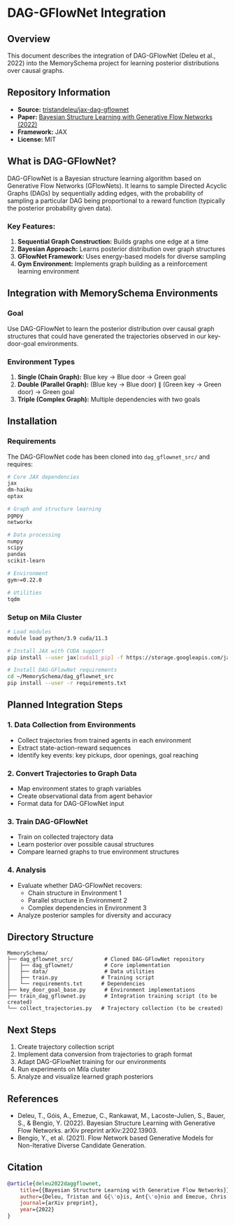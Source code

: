 # DAG-GFlowNet Integration

## Overview

This document describes the integration of DAG-GFlowNet (Deleu et al., 2022) into the MemorySchema project for learning posterior distributions over causal graphs.

## Repository Information

- **Source:** [tristandeleu/jax-dag-gflownet](https://github.com/tristandeleu/jax-dag-gflownet)
- **Paper:** [Bayesian Structure Learning with Generative Flow Networks (2022)](https://arxiv.org/abs/2202.13903)
- **Framework:** JAX
- **License:** MIT

## What is DAG-GFlowNet?

DAG-GFlowNet is a Bayesian structure learning algorithm based on Generative Flow Networks (GFlowNets). It learns to sample Directed Acyclic Graphs (DAGs) by sequentially adding edges, with the probability of sampling a particular DAG being proportional to a reward function (typically the posterior probability given data).

### Key Features:
1. **Sequential Graph Construction:** Builds graphs one edge at a time
2. **Bayesian Approach:** Learns posterior distribution over graph structures
3. **GFlowNet Framework:** Uses energy-based models for diverse sampling
4. **Gym Environment:** Implements graph building as a reinforcement learning environment

## Integration with MemorySchema Environments

### Goal
Use DAG-GFlowNet to learn the posterior distribution over causal graph structures that could have generated the trajectories observed in our key-door-goal environments.

### Environment Types
1. **Single (Chain Graph):** Blue key → Blue door → Green goal
2. **Double (Parallel Graph):** (Blue key → Blue door) ∥ (Green key → Green door) → Green goal
3. **Triple (Complex Graph):** Multiple dependencies with two goals

## Installation

### Requirements
The DAG-GFlowNet code has been cloned into `dag_gflownet_src/` and requires:

```bash
# Core JAX dependencies
jax
dm-haiku
optax

# Graph and structure learning
pgmpy
networkx

# Data processing
numpy
scipy
pandas
scikit-learn

# Environment
gym>=0.22.0

# Utilities
tqdm
```

### Setup on Mila Cluster

```bash
# Load modules
module load python/3.9 cuda/11.3

# Install JAX with CUDA support
pip install --user jax[cuda11_pip] -f https://storage.googleapis.com/jax-releases/jax_cuda_releases.html

# Install DAG-GFlowNet requirements
cd ~/MemorySchema/dag_gflownet_src
pip install --user -r requirements.txt
```

## Planned Integration Steps

### 1. Data Collection from Environments
- Collect trajectories from trained agents in each environment
- Extract state-action-reward sequences
- Identify key events: key pickups, door openings, goal reaching

### 2. Convert Trajectories to Graph Data
- Map environment states to graph variables
- Create observational data from agent behavior
- Format data for DAG-GFlowNet input

### 3. Train DAG-GFlowNet
- Train on collected trajectory data
- Learn posterior over possible causal structures
- Compare learned graphs to true environment structures

### 4. Analysis
- Evaluate whether DAG-GFlowNet recovers:
  - Chain structure in Environment 1
  - Parallel structure in Environment 2
  - Complex dependencies in Environment 3
- Analyze posterior samples for diversity and accuracy

## Directory Structure

```
MemorySchema/
├── dag_gflownet_src/          # Cloned DAG-GFlowNet repository
│   ├── dag_gflownet/          # Core implementation
│   ├── data/                  # Data utilities
│   ├── train.py              # Training script
│   └── requirements.txt      # Dependencies
├── key_door_goal_base.py      # Environment implementations
├── train_dag_gflownet.py      # Integration training script (to be created)
└── collect_trajectories.py   # Trajectory collection (to be created)
```

## Next Steps

1. Create trajectory collection script
2. Implement data conversion from trajectories to graph format
3. Adapt DAG-GFlowNet training for our environments
4. Run experiments on Mila cluster
5. Analyze and visualize learned graph posteriors

## References

- Deleu, T., Góis, A., Emezue, C., Rankawat, M., Lacoste-Julien, S., Bauer, S., & Bengio, Y. (2022). Bayesian Structure Learning with Generative Flow Networks. arXiv preprint arXiv:2202.13903.
- Bengio, Y., et al. (2021). Flow Network based Generative Models for Non-Iterative Diverse Candidate Generation.

## Citation

```bibtex
@article{deleu2022daggflownet,
    title={{Bayesian Structure Learning with Generative Flow Networks}},
    author={Deleu, Tristan and G{\'o}is, Ant{\'o}nio and Emezue, Chris and Rankawat, Mansi and Lacoste-Julien, Simon and Bauer, Stefan and Bengio, Yoshua},
    journal={arXiv preprint},
    year={2022}
}
```

